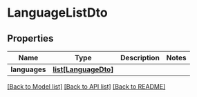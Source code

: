 # LanguageListDto

## Properties
Name | Type | Description | Notes
------------ | ------------- | ------------- | -------------
**languages** | [**list[LanguageDto]**](LanguageDto.md) |  | 

[[Back to Model list]](../README.md#documentation-for-models) [[Back to API list]](../README.md#documentation-for-api-endpoints) [[Back to README]](../README.md)


